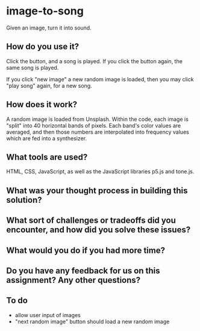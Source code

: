 # image-to-song
Given an image, turn it into sound.

## How do you use it? 

Click the button, and a song is played. If you click the button again, the same song is played.

If you click "new image" a new random image is loaded, then you may click "play song" again, for a new song.

## How does it work?

A random image is loaded from Unsplash. Within the code, each image is "split" into 40 horizontal bands of pixels. Each band's color values are averaged, and then those numbers are interpolated into frequency values which are fed into a synthesizer.

## What tools are used?

HTML, CSS, JavaScript, as well as the JavaScript libraries p5.js and tone.js.

## What was your thought process in building this solution?

## What sort of challenges or tradeoffs did you encounter, and how did you solve these issues?

## What would you do if you had more time?

## Do you have any feedback for us on this assignment? Any other questions?

## To do

- allow user input of images
- "next random image" button should load a new random image


